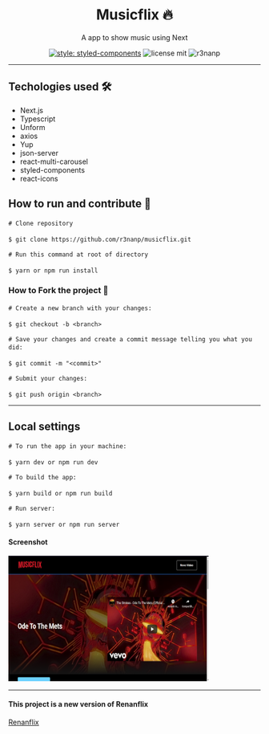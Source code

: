 <div align="center">

# Musicflix 🔥

</div>

<p align="center">
  A app to show music using Next
</p>

<div align="center">

  [![style: styled-components](https://img.shields.io/badge/style-%F0%9F%92%85%20styled--components-orange.svg?colorB=daa357&colorA=db748e)](https://github.com/styled-components/styled-components)
  ![license mit](https://img.shields.io/github/license/r3nanp/pokedex?color=blue&logo=github&logoColor=mit?style=flat-square)
  ![r3nanp](https://img.shields.io/badge/r3nanp-musicflix-blue?style=flat-square)

</div>

---

## Techologies used 🛠
- Next.js
- Typescript
- Unform
- axios
- Yup
- json-server
- react-multi-carousel
- styled-components
- react-icons

## How to run and contribute 🤔

```
# Clone repository

$ git clone https://github.com/r3nanp/musicflix.git
```

```
# Run this command at root of directory

$ yarn or npm run install
```

### How to Fork the project 💪

```
# Create a new branch with your changes:

$ git checkout -b <branch>
```

```
# Save your changes and create a commit message telling you what you did:

$ git commit -m "<commit>"
```

```
# Submit your changes:

$ git push origin <branch>
```
---

## Local settings

```
# To run the app in your machine:

$ yarn dev or npm run dev
```

```
# To build the app:

$ yarn build or npm run build
```

```
# Run server:

$ yarn server or npm run server
```

#### Screenshot

<img src="./.github/screenshot.png" width="400" height="250" >

---

#### This project is a new version of Renanflix
[Renanflix](https://github.com/r3nanp/renanflix)
